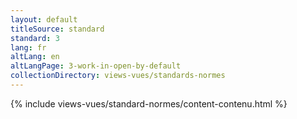 ```yaml
---
layout: default
titleSource: standard
standard: 3
lang: fr
altLang: en
altLangPage: 3-work-in-open-by-default
collectionDirectory: views-vues/standards-normes
---
```

{% include views-vues/standard-normes/content-contenu.html %}
